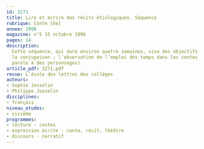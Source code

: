```yaml
---
id: 3271
title: Lire et écrire des récits étiologiques. Séquence
rubrique: Conte [6e]
annee: 1998
magazine: n°5 15 octobre 1998
pages: 14
description: 
  Cette séquence, qui dure environ quatre semaines, vise des objectifs définis dans les programmes de sixième – « comprendre la cohérence propre au récit », « être apte à produire un texte complet cohérent [...] et maîtriser la narration ». Les activités de lecture et d’écriture seront largement détaillées. Dans le domaine de la langue, on s’intéressera à des outils nécessaires à la production d’un récit. D’une part, les temps du récit (imparfait, passé simple, passé composé), dont on pourra revoir
  la conjugaison ; l’observation de l’emploi des temps dans les contes fournira un point de départ et il sera utile de travailler (comme les programmes le recommandent) à partir des écrits des élèves. D’autre part, on reviendra sur un point qui devrait avoir déjà été abordé, la distinction entre le discours coupé de la situation d’énonciation – celui du narrateur dans le conte – et le discours ancré dans la situation d’énonciation – celui des personnages. On insistera tout particulièrement sur l’insertion des paroles des personnages dans le récit, qui est un point assez problématique pour beaucoup d’élèves de sixième (les deux travaux d’écriture proposés nécessiteront de donner la
  parole à des personnages).
article_pdf: 3271.pdf
revue: L’école des lettres des collèges
auteurs:
- Sophie Josselin
- Philippe Josselin
disciplines:
- français
niveau_etudes:
- sixième
programmes:
- lecture - contes
- expression écrite - conte, récit, théâtre
- discours - narratif
---
```

